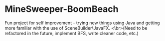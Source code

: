 # MineSweeper-BoomBeach

Fun project for self improvement - trying new things using Java and getting more familiar with the use of SceneBuilder\JavaFX.
<\br>(Need to be refactored in the future, implement BFS, write cleaner code, etc.)
